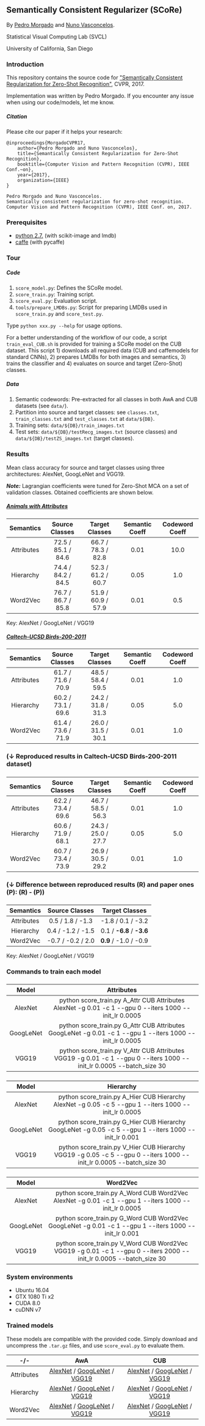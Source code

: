 ## Semantically Consistent Regularizer (SCoRe)
By [Pedro Morgado](http://www.svcl.ucsd.edu/~morgado) and [Nuno Vasconcelos](http://www.svcl.ucsd.edu/~nuno).

Statistical Visual Computing Lab (SVCL)

University of California, San Diego

### Introduction
This repository contains the source code for 
["Semantically Consistent Regularization for Zero-Shot Recognition"](http://www.svcl.ucsd.edu/~morgado/score/score-cvpr17.pdf), CVPR, 2017.

Implementation was written by Pedro Morgado.
If you encounter any issue when using our code/models, let me know.
 
##### Citation
Please cite our paper if it helps your research:
```
@inproceedings{MorgadoCVPR17,
    author={Pedro Morgado and Nuno Vasconcelos},
    title={Semantically Consistent Regularization for Zero-Shot Recognition},
    booktitle={Computer Vision and Pattern Recognition (CVPR), IEEE Conf.~on},
    year={2017},
    organization={IEEE}
}
```

```
Pedro Morgado and Nuno Vasconcelos. 
Semantically consistent regularization for zero-shot recognition.
Computer Vision and Pattern Recognition (CVPR), IEEE Conf. on, 2017.
```

### Prerequisites
* [python 2.7.](https://www.python.org/download/releases/2.7/) (with scikit-image and lmdb)
* [caffe](http://caffe.berkeleyvision.org/installation.html) (with pycaffe)

### Tour
##### Code
1. `score_model.py`: Defines the SCoRe model.
1. `score_train.py`: Training script.
1. `score_eval.py`: Evaluation script. 
1. `tools/prepare_LMDBs.py`: Script for preparing LMDBs used in `score_train.py` and `score_test.py`.

Type `python xxx.py --help` for usage options.

For a better understanding of the workflow of our code, a script 
`train_eval_CUB.sh` is provided for training a SCoRe model on the CUB dataset.
This script 1) downloads all required data (CUB and caffemodels for standard 
CNNs), 2) prepares LMDBs for both images and semantics, 3) trains the 
classifier and 4) evaluates on source and target (Zero-Shot) classes.

##### Data
1. Semantic codewords: Pre-extracted for all classes in both AwA and 
CUB datasets (see `data/`).
1. Partition into source and target classes: see 
`classes.txt`, `train_classes.txt` and `test_classes.txt` at `data/${DB}`.
1. Training sets: `data/${DB}/train_images.txt`
1. Test sets: `data/${DB}/testRecg_images.txt` (source classes) and 
`data/${DB}/testZS_images.txt` (target classes).
 

### Results
Mean class accuracy for source and target classes using three architectures: 
AlexNet, GoogLeNet and VGG19.

***Note:*** 
Lagrangian coefficients were tuned for Zero-Shot MCA 
on a set of validation classes. Obtained coefficients are shown below.
 
##### [Animals with Attributes](http://attributes.kyb.tuebingen.mpg.de/)
Semantics | Source Classes | Target Classes | Semantic Coeff | Codeword Coeff
:---:|:---:|:---:|:---:|:---:
Attributes | 72.5 / 85.1 / 84.6 | 66.7 / 78.3 / 82.8 | 0.01 | 10.0
Hierarchy  | 74.4 / 84.2 / 84.5 | 52.3 / 61.2 / 60.7 | 0.05 | 1.0
Word2Vec   | 76.7 / 86.7 / 85.8 | 51.9 / 60.9 / 57.9 | 0.01 | 0.5 

Key: AlexNet / GoogLeNet / VGG19

##### [Caltech-UCSD Birds-200-2011](http://www.vision.caltech.edu/visipedia/CUB-200-2011.html)
Semantics |Source Classes | Target Classes | Semantic Coeff | Codeword Coeff
:---:|:---:|:---:|:---:|:---:
Attributes | 61.7 / 71.6 / 70.9 | 48.5 / 58.4 / 59.5 | 0.01 | 1.0
Hierarchy  | 60.2 / 73.1 / 69.6 | 24.2 / 31.8 / 31.3 | 0.05 | 5.0
Word2Vec   | 61.4 / 73.6 / 71.9 | 26.0 / 31.5 / 30.1 | 0.01 | 1.0




### (↓ Reproduced results in Caltech-UCSD Birds-200-2011 dataset) 
##### 
Semantics |Source Classes | Target Classes | Semantic Coeff | Codeword Coeff
:---:|:---:|:---:|:---:|:---:
Attributes | 62.2 / 73.4 / 69.6 | 46.7 / 58.5 / 56.3 | 0.01 | 1.0
Hierarchy  | 60.6 / 71.9 / 68.1 | 24.3 / 25.0 / 27.7 | 0.05 | 5.0
Word2Vec   | 60.7 / 73.4 / 73.9 | 26.9 / 30.5 / 29.2 | 0.01 | 1.0

### (↓ Difference between reproduced results (R) and paper ones (P): (R) - (P)) 
#####
Semantics |Source Classes | Target Classes 
:---:|:---:|:---:
Attributes | 0.5 / 1.8 / -1.3 | -1.8 / 0.1 / -3.2 
Hierarchy  | 0.4 / -1.2 / -1.5 | 0.1 / **-6.8** / **-3.6** 
Word2Vec   | -0.7 / -0.2 / 2.0 | **0.9** / -1.0 / -0.9 

Key: AlexNet / GoogLeNet / VGG19

### Commands to train each model
#####
Model |**Attributes**
:---:|:---:
AlexNet | python score_train.py A_Attr CUB Attributes AlexNet -g 0.01 -c 1 --gpu 0 --iters 1000 --init_lr 0.0005
GoogLeNet | python score_train.py G_Attr CUB Attributes GoogLeNet -g 0.01 -c 1 --gpu 1 --iters 1000 --init_lr 0.0005
VGG19 | python score_train.py V_Attr CUB Attributes VGG19 -g 0.01 -c 1 --gpu 0 --iters 1000 --init_lr 0.0005 --batch_size 30 
#####
Model |**Hierarchy**
:---:|:---:
AlexNet | python score_train.py A_Hier CUB Hierarchy AlexNet -g 0.05 -c 5 --gpu 1 --iters 1000 --init_lr 0.0005
GoogLeNet | python score_train.py G_Hier CUB Hierarchy GoogLeNet -g 0.05 -c 5 --gpu 1 --iters 1000 --init_lr 0.001
VGG19 | python score_train.py V_Hier CUB Hierarchy VGG19 -g 0.05 -c 5 --gpu 0 --iters 1000 --init_lr 0.0005 --batch_size 30  
#####
Model |**Word2Vec**
:---:|:---:
AlexNet | python score_train.py A_Word CUB Word2Vec AlexNet -g 0.01 -c 1 --gpu 1 --iters 1000 --init_lr 0.0005 
GoogLeNet | python score_train.py G_Word CUB Word2Vec GoogLeNet -g 0.01 -c 1 --gpu 1 --iters 1000 --init_lr 0.001 
VGG19 | python score_train.py V_Word CUB Word2Vec VGG19 -g 0.01 -c 1 --gpu 0 --iters 2000 --init_lr 0.0005 --batch_size 30

### System environments
* Ubuntu 16.04
* GTX 1080 Ti x2
* CUDA 8.0
* cuDNN v7

### Trained models

These models are compatible with the provided code. Simply download and uncompress the `.tar.gz` files, and use 
 `score_eval.py` to evaluate them.

-/- |AwA | CUB
:---:|:---:|:---:
Attributes | [AlexNet](http://www.svcl.ucsd.edu/~morgado/score/models/AwA/AlexNet/SCoRe_Attributes_P0.0005_G0.01_C10.0.tar.gz) / [GoogLeNet](http://www.svcl.ucsd.edu/~morgado/score/models/AwA/GoogLeNet/SCoRe_Attributes_P0.0005_G0.01_C10.0.tar.gz) / [VGG19](http://www.svcl.ucsd.edu/~morgado/score/models/AwA/VGG19/SCoRe_Attributes_P0.0005_G0.01_C10.0.tar.gz) | [AlexNet](http://www.svcl.ucsd.edu/~morgado/score/models/CUB/AlexNet/SCoRe_Attributes_P0.0005_G0.01_C1.0.tar.gz) / [GoogLeNet](http://www.svcl.ucsd.edu/~morgado/score/models/CUB/GoogLeNet/SCoRe_Attributes_P0.0005_G0.01_C1.0.tar.gz) / [VGG19](http://www.svcl.ucsd.edu/~morgado/score/models/CUB/VGG19/SCoRe_Attributes_P0.0005_G0.01_C1.0.tar.gz) 
Hierarchy  | [AlexNet](http://www.svcl.ucsd.edu/~morgado/score/models/AwA/AlexNet/SCoRe_Hierarchy_P0.0005_G0.05_C1.0.tar.gz) / [GoogLeNet](http://www.svcl.ucsd.edu/~morgado/score/models/AwA/GoogLeNet/SCoRe_Hierarchy_P0.0005_G0.05_C1.0.tar.gz) / [VGG19](http://www.svcl.ucsd.edu/~morgado/score/models/AwA/VGG19/SCoRe_Hierarchy_P0.0005_G0.05_C1.0.tar.gz) | [AlexNet](http://www.svcl.ucsd.edu/~morgado/score/models/CUB/AlexNet/SCoRe_Hierarchy_P0.0005_G0.05_C5.0.tar.gz) / [GoogLeNet](http://www.svcl.ucsd.edu/~morgado/score/models/CUB/GoogLeNet/SCoRe_Hierarchy_P0.0005_G0.05_C5.0.tar.gz) / [VGG19](http://www.svcl.ucsd.edu/~morgado/score/models/CUB/VGG19/SCoRe_Hierarchy_P0.0005_G0.05_C5.0.tar.gz) | 
Word2Vec   | [AlexNet](http://www.svcl.ucsd.edu/~morgado/score/models/AwA/AlexNet/SCoRe_Word2Vec_P0.0005_G0.01_C0.5.tar.gz) / [GoogLeNet](http://www.svcl.ucsd.edu/~morgado/score/models/AwA/GoogLeNet/SCoRe_Word2Vec_P0.0005_G0.01_C0.5.tar.gz) / [VGG19](http://www.svcl.ucsd.edu/~morgado/score/models/AwA/VGG19/SCoRe_Word2Vec_P0.0005_G0.01_C0.5.tar.gz) | [AlexNet](http://www.svcl.ucsd.edu/~morgado/score/models/CUB/AlexNet/SCoRe_Word2Vec_P0.0005_G0.01_C1.0.tar.gz) / [GoogLeNet](http://www.svcl.ucsd.edu/~morgado/score/models/CUB/GoogLeNet/SCoRe_Word2Vec_P0.0005_G0.01_C1.0.tar.gz) / [VGG19](http://www.svcl.ucsd.edu/~morgado/score/models/CUB/VGG19/SCoRe_Word2Vec_P0.0005_G0.01_C1.0.tar.gz) | 


